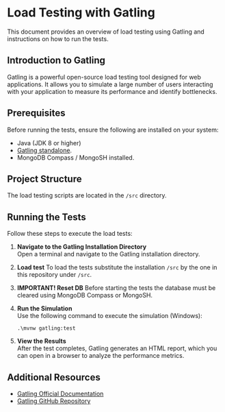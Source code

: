 # Load Testing with Gatling

This document provides an overview of load testing using Gatling and instructions on how to run the tests.

## Introduction to Gatling

Gatling is a powerful open-source load testing tool designed for web applications. It allows you to simulate a large number of users interacting with your application to measure its performance and identify bottlenecks.

## Prerequisites

Before running the tests, ensure the following are installed on your system:

- Java (JDK 8 or higher)
- [Gatling standalone](https://docs.gatling.io/reference/install/oss/#use-the-standalone-bundle).
- MongoDB Compass / MongoSH installed.

## Project Structure

The load testing scripts are located in the `/src` directory.

## Running the Tests

Follow these steps to execute the load tests:

1. **Navigate to the Gatling Installation Directory**  
   Open a terminal and navigate to the Gatling installation directory.

2. **Load test**
   To load the tests substitute the installation `/src` by the one in this repository under `/src`.

3. **IMPORTANT! Reset DB**
   Before starting the tests the database must be cleared using MongoDB Compass or MongoSH.

4. **Run the Simulation**  
   Use the following command to execute the simulation (Windows):

   ```pwsh
   .\mvnw gatling:test
   ```

5. **View the Results**  
   After the test completes, Gatling generates an HTML report, which you can open in a browser to analyze the performance metrics.

## Additional Resources

- [Gatling Official Documentation](https://gatling.io/docs/)
- [Gatling GitHub Repository](https://github.com/gatling/gatling)
